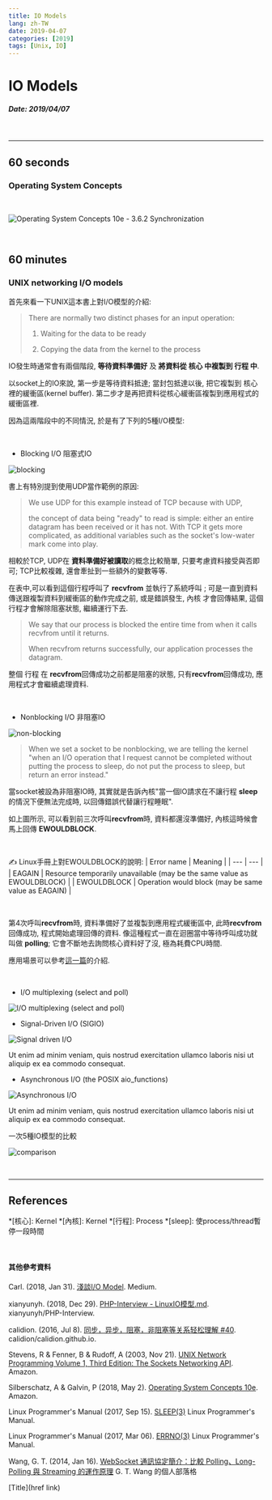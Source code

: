 ```yaml
---
title: IO Models
lang: zh-TW
date: 2019-04-07
categories: [2019]
tags: [Unix, IO]
---
```



# IO Models

##### Date: 2019/04/07

<br>

---


## 60 seconds

### Operating System Concepts



<br>

![Operating System Concepts 10e - 3.6.2 Synchronization][img#01]



<br>




## 60 minutes

### UNIX networking I/O models

首先來看一下UNIX這本書上對I/O模型的介紹:

>There are normally two distinct phases for
an input operation:
>
>1. Waiting for the data to be ready
>
>2. Copying the data from the kernel to the process

IO發生時通常會有兩個階段, **等待資料準備好** 及 **將資料從 核心 中複製到 行程 中**.

以socket上的IO來說, 第一步是等待資料抵達; 當封包抵達以後, 把它複製到 核心 裡的緩衝區(kernel buffer).
第二步才是再把資料從核心緩衝區複製到應用程式的緩衝區裡.

因為這兩階段中的不同情況, 於是有了下列的5種I/O模型:

<br>

- Blocking I/O 阻塞式IO

![blocking][img#02]

書上有特別提到使用UDP當作範例的原因:

>We use UDP for this example instead of TCP because with UDP,
>
>the concept of data being
"ready" to read is simple: either an entire datagram has been received or it has not. With
TCP it gets more complicated, as additional variables such as the socket's low-water mark
come into play.

相較於TCP, UDP在 **資料準備好被讀取**的概念比較簡單, 只要考慮資料接受與否即可;
TCP比較複雜, 還會牽扯到一些額外的變數等等.

在表中,可以看到這個行程呼叫了 **recvfrom** 並執行了系統呼叫 ;
可是一直到資料傳送跟複製資料到緩衝區的動作完成之前, 或是錯誤發生, 內核 才會回傳結果,
這個行程才會解除阻塞狀態, 繼續運行下去.

> We say that our process is blocked the entire time from when it calls recvfrom until it
returns.
>
>When recvfrom returns successfully, our application processes the datagram.

整個 行程 在 **recvfrom**回傳成功之前都是阻塞的狀態, 只有**recvfrom**回傳成功, 應用程式才會繼續處理資料.

<br>

- Nonblocking I/O 非阻塞IO

![non-blocking][img#03]

>When we set a socket to be nonblocking, we are telling the kernel "when an I/O operation
that I request cannot be completed without putting the process to sleep, do not put the
process to sleep, but return an error instead."

當socket被設為非阻塞IO時, 其實就是告訴內核"當一個IO請求在不讓行程 **sleep** 的情況下便無法完成時, 以回傳錯誤代替讓行程睡眠".

如上圖所示, 可以看到前三次呼叫**recvfrom**時, 資料都還沒準備好, 內核這時候會馬上回傳 **EWOULDBLOCK**.

<br>

✍️ Linux手冊上對EWOULDBLOCK的說明:
| Error name | Meaning |
| --- | --- |
| EAGAIN | Resource temporarily unavailable (may be the same value as EWOULDBLOCK) |
| EWOULDBLOCK | Operation would block (may be same value as EAGAIN) |

<br>

第4次呼叫**recvfrom**時, 資料準備好了並複製到應用程式緩衝區中, 此時**recvfrom**回傳成功, 程式開始處理回傳的資料.
像這種程式一直在迴圈當中等待呼叫成功就叫做 **polling**; 它會不斷地去詢問核心資料好了沒, 極為耗費CPU時間.

應用場景可以參考[這一篇][ref#websocket v.s. polling]的介紹.

<br>

- I/O multiplexing (select and poll)

![I/O multiplexing (select and poll)][img#04]


- Signal-Driven I/O (SIGIO)

![Signal driven I/O][img#05]

Ut enim ad minim veniam, quis nostrud exercitation ullamco laboris nisi ut aliquip ex ea commodo consequat.

- Asynchronous I/O (the POSIX aio_functions)

![Asynchronous I/O][img#06]

Ut enim ad minim veniam, quis nostrud exercitation ullamco laboris nisi ut aliquip ex ea commodo consequat.


一次5種IO模型的比較

![comparison][img#07]



<br>

---


## References

<!-- Images -->
[img#01]: /images/2019/april/3e9d19e1edb50b83f1c5ff8fffab1113cadaea87c7dd657b3522d0af6cbe4ee7.png "Operating System Concepts 10e - 3.6.2 Synchronization"

[img#02]: /images/2019/april/2d17e41441c8e68ca4a6821001854913e331c54133df21edd496523c6075cd27.png "Blocking I/O model"

[img#03]: /images/2019/april/64f94a916b338d380d953ee7f144a1694252abe87e3e62b07e14301cd1e7825d.png

[img#04]: /images/2019/april/a524eac80b80ffc018295d5d0a635068bd7fae111c6e7f0c1f0006f50f4205cd.png "I/O multiplexing"

[img#05]: /images/2019/april/0476506e7b93e82d3f6c05f13ecab2d174ab6c33234d9b35c477b0b16a1c92dc.png "Signal driven I/O"

[img#06]: /images/2019/april/9a725fe7d43dfdeda3e49c72a9d28332624c9ef43cf7c85dea3a0c871b66f8d4.png "Asynchronous I/O"

[img#07]: /images/2019/april/1a308013c3e7b257a863e230ca51b8adc49bda8ef6360181bf97943de914961b.png "Comparison"

<!-- Links -->
[ref#websocket v.s. polling]: https://blog.gtwang.org/web-development/websocket-protocol/ "WebSocket 通訊協定簡介：比較 Polling、Long-Polling 與 Streaming 的運作原理"

[ref#01]: link "Link description"

<!-- Abbreviations -->
*[核心]: Kernel
*[內核]: Kernel
*[行程]: Process
*[sleep]: 使process/thread暫停一段時間


<br>

#### 其他參考資料

Carl. (2018, Jan 31). [淺談I/O Model](https://medium.com/@clu1022/%E6%B7%BA%E8%AB%87i-o-model-32da09c619e6). Medium.

xianyunyh. (2018, Dec 29). [PHP-Interview - LinuxIO模型.md](https://github.com/xianyunyh/PHP-Interview/blob/master/Linux/LinuxIO%E6%A8%A1%E5%9E%8B.md). xianyunyh/PHP-Interview.

calidion. (2016, Jul 8). [同步，异步，阻塞，非阻塞等关系轻松理解 #40](https://github.com/calidion/calidion.github.io/issues/40). calidion/calidion.github.io.

Stevens, R & Fenner, B & Rudoff, A (2003, Nov 21). [UNIX Network Programming Volume 1, Third Edition: The Sockets Networking API](https://www.amazon.com/Unix-Network-Programming-Sockets-Networking/dp/0131411551). Amazon.

Silberschatz, A & Galvin, P (2018, May 2). [Operating System Concepts 10e](https://www.amazon.com/Operating-System-Concepts-Abridged-Companion/dp/1119456339/ref=sr_1_fkmrnull_1?keywords=Operating+System+Concepts+10e&qid=1554626354&s=books&sr=1-1-fkmrnull). Amazon.

Linux Programmer's Manual (2017, Sep 15). [SLEEP(3)](http://man7.org/linux/man-pages/man3/sleep.3.html) Linux Programmer's Manual.

Linux Programmer's Manual (2017, Mar 06). [ERRNO(3)](http://man7.org/linux/man-pages/man3/errno.3.html) Linux Programmer's Manual.

Wang, G. T. (2014, Jan 16). [WebSocket 通訊協定簡介：比較 Polling、Long-Polling 與 Streaming 的運作原理](https://blog.gtwang.org/web-development/websocket-protocol/) G. T. Wang 的個人部落格

[Title](href link)


